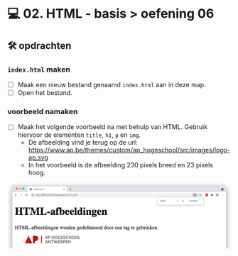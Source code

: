 # 💻 02. HTML - basis > oefening 06

## 🛠️ opdrachten

### `index.html` maken

- [ ] Maak een nieuw bestand genaamd `index.html` aan in deze map.
- [ ] Open het bestand.

### voorbeeld namaken

- [ ] Maak het volgende voorbeeld na met behulp van HTML. Gebruik hiervoor de elementen `title`, `h1`, `p` en `img`.
  - De afbeelding vind je terug op de url: https://www.ap.be/themes/custom/ap_hogeschool/src/images/logo-ap.svg
  - In het voorbeeld is de afbeelding 230 pixels breed en 23 pixels hoog.

![Alt text](image.png)
